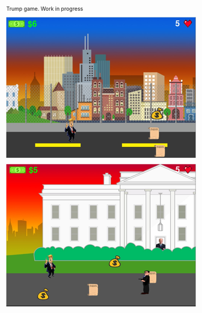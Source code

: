 Trump game. Work in progress

![Alt text](/Assets/Screenshots/level-one-screenshot.jpg)


![Alt text](/Assets/Screenshots/level-two-screenshot.jpg)
